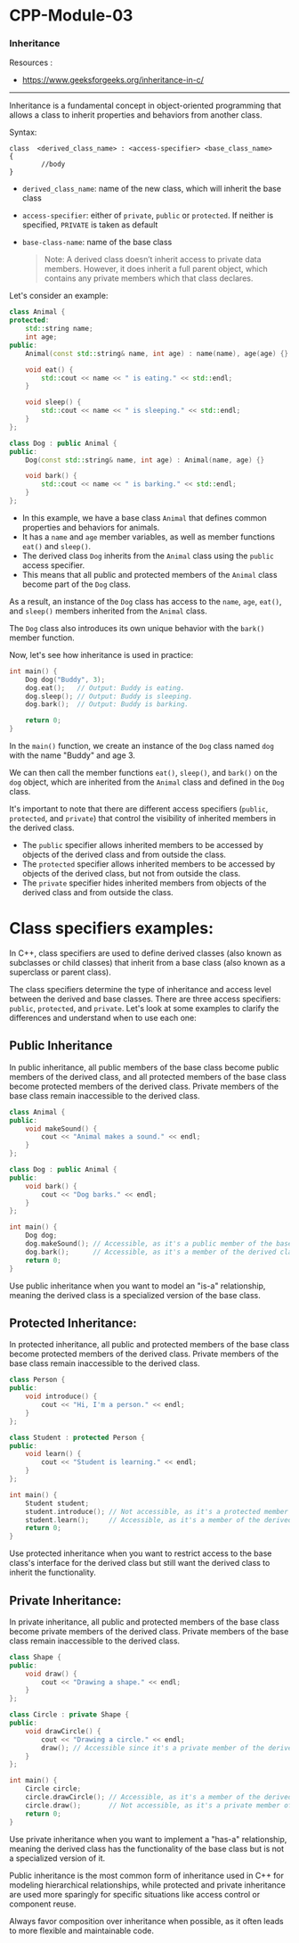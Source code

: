 # CPP-Module-03

### Inheritance

Resources :
- https://www.geeksforgeeks.org/inheritance-in-c/
_____________

Inheritance is a fundamental concept in object-oriented programming that allows a class to inherit properties and behaviors from another class.

Syntax: 

```
class  <derived_class_name> : <access-specifier> <base_class_name>
{
        //body
}
```

  - ```derived_class_name```: name of the new class, which will inherit the base class
  - ```access-specifier```: either of ```private```, ```public``` or ```protected```. If neither is specified, ```PRIVATE``` is taken as default
  - ```base-class-name```: name of the base class

    > Note: A derived class doesn’t inherit access to private data members. However, it does inherit a full parent object, which contains any private members which that class declares.

Let's consider an example:

```cpp
class Animal {
protected:
    std::string name;
    int age;
public:
    Animal(const std::string& name, int age) : name(name), age(age) {}

    void eat() {
        std::cout << name << " is eating." << std::endl;
    }

    void sleep() {
        std::cout << name << " is sleeping." << std::endl;
    }
};

class Dog : public Animal {
public:
    Dog(const std::string& name, int age) : Animal(name, age) {}

    void bark() {
        std::cout << name << " is barking." << std::endl;
    }
};
```

- In this example, we have a base class `Animal` that defines common properties and behaviors for animals.
- It has a `name` and `age` member variables, as well as member functions `eat()` and `sleep()`.
- The derived class `Dog` inherits from the `Animal` class using the `public` access specifier. 
- This means that all public and protected members of the `Animal` class become part of the `Dog` class. 

As a result, an instance of the `Dog` class has access to the `name`, `age`, `eat()`, and `sleep()` members inherited from the `Animal` class.

The `Dog` class also introduces its own unique behavior with the `bark()` member function.

Now, let's see how inheritance is used in practice:

```cpp
int main() {
    Dog dog("Buddy", 3);
    dog.eat();   // Output: Buddy is eating.
    dog.sleep(); // Output: Buddy is sleeping.
    dog.bark();  // Output: Buddy is barking.

    return 0;
}
```

In the `main()` function, we create an instance of the `Dog` class named `dog` with the name "Buddy" and age 3. 

We can then call the member functions `eat()`, `sleep()`, and `bark()` on the `dog` object, which are inherited from the `Animal` class and defined in the `Dog` class.

It's important to note that there are different access specifiers (`public`, `protected`, and `private`) that control the visibility of inherited members in the derived class. 
  - The `public` specifier allows inherited members to be accessed by objects of the derived class and from outside the class.
  - The `protected` specifier allows inherited members to be accessed by objects of the derived class, but not from outside the class.
  - The `private` specifier hides inherited members from objects of the derived class and from outside the class.


# Class specifiers examples: 

In C++, class specifiers are used to define derived classes (also known as subclasses or child classes) that inherit from a base class (also known as a superclass or parent class).

The class specifiers determine the type of inheritance and access level between the derived and base classes. There are three access specifiers: `public`, `protected`, and `private`. Let's look at some examples to clarify the differences and understand when to use each one:

## Public Inheritance

  In public inheritance, all public members of the base class become public members of the derived class, and all protected members of the base class become protected members of the derived class. 
  Private members of the base class remain inaccessible to the derived class.

  ```cpp
  class Animal {
  public:
      void makeSound() {
          cout << "Animal makes a sound." << endl;
      }
  };
  
  class Dog : public Animal {
  public:
      void bark() {
          cout << "Dog barks." << endl;
      }
  };
  
  int main() {
      Dog dog;
      dog.makeSound(); // Accessible, as it's a public member of the base class.
      dog.bark();      // Accessible, as it's a member of the derived class.
      return 0;
  }
  ```

  Use public inheritance when you want to model an "is-a" relationship, meaning the derived class is a specialized version of the base class.

## Protected Inheritance:
  In protected inheritance, all public and protected members of the base class become protected members of the derived class. Private members of the base class remain inaccessible to the derived class.
  
  ```cpp
  class Person {
  public:
      void introduce() {
          cout << "Hi, I'm a person." << endl;
      }
  };
  
  class Student : protected Person {
  public:
      void learn() {
          cout << "Student is learning." << endl;
      }
  };
  
  int main() {
      Student student;
      student.introduce(); // Not accessible, as it's a protected member of the base class.
      student.learn();     // Accessible, as it's a member of the derived class.
      return 0;
  }
  ```
  
  Use protected inheritance when you want to restrict access to the base class's interface for the derived class but still want the derived class to inherit the functionality.

## Private Inheritance:

  In private inheritance, all public and protected members of the base class become private members of the derived class. Private members of the base class remain inaccessible to the derived class.
  
  ```cpp
  class Shape {
  public:
      void draw() {
          cout << "Drawing a shape." << endl;
      }
  };
  
  class Circle : private Shape {
  public:
      void drawCircle() {
          cout << "Drawing a circle." << endl;
          draw(); // Accessible since it's a private member of the derived class.
      }
  };
  
  int main() {
      Circle circle;
      circle.drawCircle(); // Accessible, as it's a member of the derived class.
      circle.draw();       // Not accessible, as it's a private member of the derived class.
      return 0;
  }
  ```
  
  Use private inheritance when you want to implement a "has-a" relationship, meaning the derived class has the functionality of the base class but is not a specialized version of it.

Public inheritance is the most common form of inheritance used in C++ for modeling hierarchical relationships, while protected and private inheritance are used more sparingly for specific situations like access control or component reuse. 

Always favor composition over inheritance when possible, as it often leads to more flexible and maintainable code.
